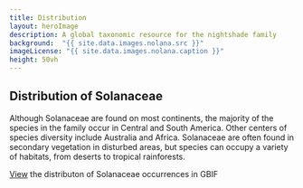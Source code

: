 ```yaml
---
title: Distribution
layout: heroImage
description: A global taxonomic resource for the nightshade family
background:  "{{ site.data.images.nolana.src }}"
imageLicense: "{{ site.data.images.nolana.caption }}"
height: 50vh
---
```


## Distribution of Solanaceae


Although Solanaceae are found on most continents, the majority of the species in the family occur in Central and South America. Other centers of species diversity include Australia and Africa. Solanaceae are often found in secondary vegetation in disturbed areas, but species can occupy a variety of habitats, from deserts to tropical rainforests.

[View](https://solanaceae.hp.gbif-staging.org/occurrence/search/) the distributon of Solanaceae occurrences in GBIF
